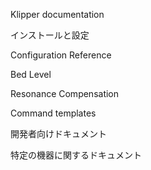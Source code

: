 Klipper documentation

インストールと設定

Configuration Reference

Bed Level

Resonance Compensation

Command templates

開発者向けドキュメント

特定の機器に関するドキュメント
